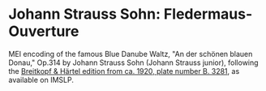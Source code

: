 # Johann Strauss Sohn: Fledermaus-Ouverture

MEI encoding of the famous Blue Danube Waltz, "An der schönen blauen Donau," Op.314 by Johann Strauss Sohn (Johann Strauss junior), following the [Breitkopf & Härtel edition from ca. 1920, plate number B. 3281](https://imslp.org/wiki/Special:ReverseLookup/17764), as available on IMSLP.
